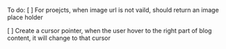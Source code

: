 To do:
[ ] For proejcts, when image url is not vaild, should return an image place holder

[ ] Create a cursor pointer, when the user hover to the right part of blog content, it will change to that cursor
